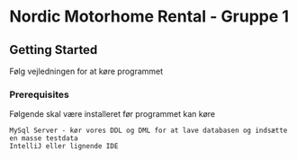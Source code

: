 # Nordic Motorhome Rental - Gruppe 1

## Getting Started

Følg vejledningen for at køre programmet

### Prerequisites

Følgende skal være installeret før programmet kan køre

```
MySql Server - kør vores DDL og DML for at lave databasen og indsætte en masse testdata
IntelliJ eller lignende IDE
```
